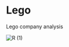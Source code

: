 # Lego

Lego company analysis


![R (1)](https://github.com/DarkStarStrix/Lego/assets/108637439/444dd2ec-3fe3-4f43-8040-ff849a501b6f)
